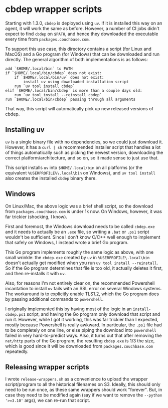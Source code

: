 # cbdep wrapper scripts

Starting with 1.3.0, `cbdep` is deployed using `uv`. If it is installed
this way on an agent, it will work the same as before. However, a number
of CI jobs didn't expect to find `cbdep` on `$PATH`, and hence they
downloaded the executable every time from `packages.couchbase.com`.

To support this use case, this directory contains a script (for Linux
and MacOS) and a Go program (for Windows) that can be downloaded and run
directly. The general algorithm of both implementations is as follows:

    add `$HOME/.local/bin` to PATH
    if `$HOME/.local/bin/cbdep` does not exist:
        if `$HOME/.local/bin/uv` does not exist:
            install uv using downloaded installation script
        run `uv tool install cbdep`
    elif `$HOME/.local/bin/cbdep` is more than a couple days old:
        run `uv tool install --reinstall cbdep`
    run `$HOME/.local/bin/cbdep` passing through all arguments

That way, this script will automatically pick up new released versions
of cbdep.

## Installing uv

`uv` is a single binary file with no dependencies, so we could just
download it. However, it has a `curl | sh` recommended installer script
that handles a lot of things automatically such as picking the newest
version, downloading the correct platform/architecture, and so on, so it
made sense to just use that.

This script installs `uv` into `$HOME/.local/bin` on all platforms (or
the equivalent `%USERPROFILE%\.local\bin` on Windows), and
`uv tool install` also creates the installed `cbdep` binary there.

## Windows

On Linux/Mac, the above logic was a brief shell script, so the download
from `packages.couchbase.com` is under 1k now. On Windows, however, it
was far trickier (shocking, I know).

First and foremost, the Windows download needs to be called `cbdep.exe`
and it needs to actually be an `.exe` file, so writing a `.bat` or
`.ps1` script wouldn't be sufficient. Since I don't know C/C++ well
enough to implement that safely on Windows, I instead wrote a brief Go
program.

This Go program implements roughly the same logic as above, with one
small wrinkle: the `cbdep.exe` created by `uv` in
`%USERPROFILE\.local\bin` doesn't actually get modified when you run
`uv tool install --reinstall`. So if the Go program determines that file is
too old, it actually deletes it first, and then re-installs it with
`uv`.

Also, for reasons I'm not entirely clear on, the recommended Powershell
incantation to install `uv` fails with an SSL error on several Windows
systems. The workaround is to explicitly enable TLS1.2, which the Go
program does by passing additional commands to `powershell`.

I originally implemented this by having most of the logic in an
`install-cbdep.ps1` script, and having the Go program only download that
script and run it. However, while I got it working, this was far
trickier than I expected, mostly because Powershell is really awkward.
In particular, the `.ps1` file had to be completely on one line, or else
piping the download into `powershell` failed in very hard-to-predict
ways. Also, it turns out that after removing the `net/http` parts of the
Go program, the resulting `cbdep.exe` is 1/3 the size, which is good
since it will be downloaded from `packages.couchbase.com` repeatedly.

## Releasing wrapper scripts

I wrote `release-wrappers.sh` as a convenience to upload the wrapper
script/program to all the historical filenames on S3. Ideally, this
should only need to be run once, as these same wrappers should work
"forever". But, in case they need to be modified again (say if we want
to remove the `--python '>=3.10'` args), we can re-run that script.

